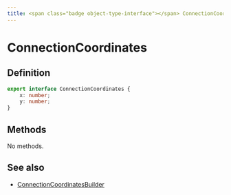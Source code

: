 ```yaml
---
title: <span class="badge object-type-interface"></span> ConnectionCoordinates
---
```

# <span class="badge object-type-interface"></span> ConnectionCoordinates

## Definition

```typescript
export interface ConnectionCoordinates {
	x: number;
	y: number;
}

```
## Methods

No methods.
## See also

 * <span class="badge builder"></span> [ConnectionCoordinatesBuilder](./builder-ConnectionCoordinatesBuilder.md)
